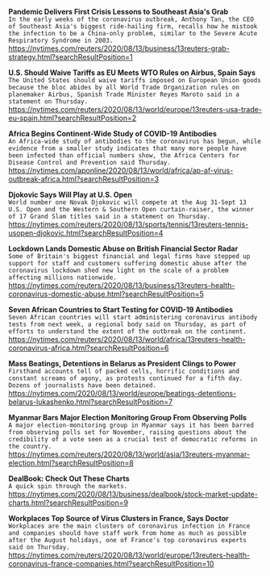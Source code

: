 **Pandemic Delivers First Crisis Lessons to Southeast Asia's Grab**\
`In the early weeks of the coronavirus outbreak, Anthony Tan, the CEO of Southeast Asia's biggest ride-hailing firm, recalls how he mistook the infection to be a China-only problem, similar to the Severe Acute Respiratory Syndrome in 2003.`\
https://nytimes.com/reuters/2020/08/13/business/13reuters-grab-strategy.html?searchResultPosition=1

**U.S. Should Waive Tariffs as EU Meets WTO Rules on Airbus, Spain Says**\
`The United States should waive tariffs imposed on European Union goods because the bloc abides by all World Trade Organization rules on planemaker Airbus, Spanish Trade Minister Reyes Maroto said in a statement on Thursday.`\
https://nytimes.com/reuters/2020/08/13/world/europe/13reuters-usa-trade-eu-spain.html?searchResultPosition=2

**Africa Begins Continent-Wide Study of COVID-19 Antibodies**\
`An Africa-wide study of antibodies to the coronavirus has begun, while evidence from a smaller study indicates that many more people have been infected than official numbers show, the Africa Centers for Disease Control and Prevention said Thursday.`\
https://nytimes.com/aponline/2020/08/13/world/africa/ap-af-virus-outbreak-africa.html?searchResultPosition=3

**Djokovic Says Will Play at U.S. Open**\
`World number one Novak Djokovic will compete at the Aug 31-Sept 13 U.S. Open and the Western & Southern Open curtain-raiser, the winner of 17 Grand Slam titles said in a statement on Thursday.`\
https://nytimes.com/reuters/2020/08/13/sports/tennis/13reuters-tennis-usopen-djokovic.html?searchResultPosition=4

**Lockdown Lands Domestic Abuse on British Financial Sector Radar**\
`Some of Britain's biggest financial and legal firms have stepped up support for staff and customers suffering domestic abuse after the coronavirus lockdown shed new light on the scale of a problem affecting millions nationwide.`\
https://nytimes.com/reuters/2020/08/13/business/13reuters-health-coronavirus-domestic-abuse.html?searchResultPosition=5

**Seven African Countries to Start Testing for COVID-19 Antibodies**\
`Seven African countries will start administering coronavirus antibody tests from next week, a regional body said on Thursday, as part of efforts to understand the extent of the outbreak on the continent. `\
https://nytimes.com/reuters/2020/08/13/world/africa/13reuters-health-coronavirus-africa.html?searchResultPosition=6

**Mass Beatings, Detentions in Belarus as President Clings to Power**\
`Firsthand accounts tell of packed cells, horrific conditions and constant screams of agony, as protests continued for a fifth day. Dozens of journalists have been detained.`\
https://nytimes.com/2020/08/13/world/europe/beatings-detentions-belarus-lukashenko.html?searchResultPosition=7

**Myanmar Bars Major Election Monitoring Group From Observing Polls**\
`A major election-monitoring group in Myanmar says it has been barred from observing polls set for November, raising questions about the credibility of a vote seen as a crucial test of democratic reforms in the country.`\
https://nytimes.com/reuters/2020/08/13/world/asia/13reuters-myanmar-election.html?searchResultPosition=8

**DealBook: Check Out These Charts**\
`A quick spin through the markets.`\
https://nytimes.com/2020/08/13/business/dealbook/stock-market-update-charts.html?searchResultPosition=9

**Workplaces Top Source of Virus Clusters in France, Says Doctor**\
`Workplaces are the main clusters of coronavirus infection in France and companies should have staff work from home as much as possible after the August holidays, one of France's top coronavirus experts said on Thursday. `\
https://nytimes.com/reuters/2020/08/13/world/europe/13reuters-health-coronavirus-france-companies.html?searchResultPosition=10

